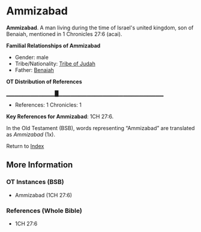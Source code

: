 # Ammizabad
**Ammizabad**. 
A man living during the time of Israel's united kingdom, son of Benaiah, mentioned in 1 Chronicles 27:6 (acai). 




**Familial Relationships of Ammizabad**


* Gender: male
* Tribe/Nationality: [Tribe of Judah](../../../groups/md/acai/Judah.md)
* Father: [Benaiah](Benaiah.md)


**OT Distribution of References**

▁▁▁▁▁▁▁▁▁▁▁▁█▁▁▁▁▁▁▁▁▁▁▁▁▁▁▁▁▁▁▁▁▁▁▁▁▁▁
* References: 1 Chronicles: 1



**Key References for Ammizabad**: 
1CH 27:6. 


In the Old Testament (BSB), words representing “Ammizabad” are translated as 
*Ammizabad* (1x). 




Return to [Index](00-Index.md)

## More Information

### OT Instances (BSB)

* Ammizabad (1CH 27:6)



### References (Whole Bible)

* 1CH 27:6



